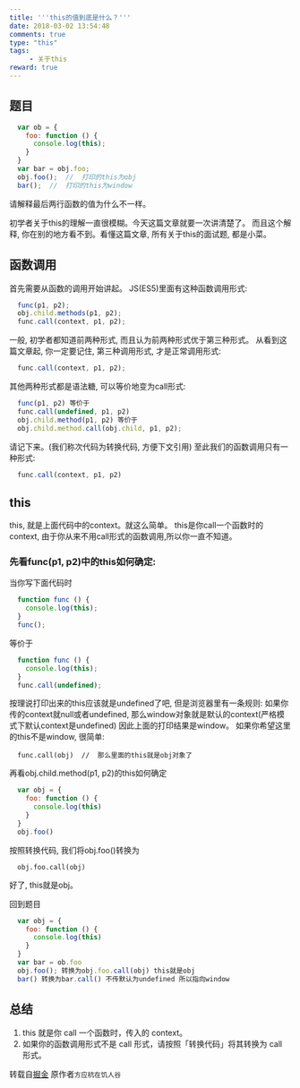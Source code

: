 ```yaml
---
title: '''this的值到底是什么？'''
date: 2018-03-02 13:54:48
comments: true
type: "this"
tags:
     - 关于this
reward: true
---
```

<!--more-->
##  题目
  ```js
    var ob = {
      foo: function () {
        console.log(this);
      }
    }
    var bar = obj.foo;
    obj.foo();  //  打印的this为obj
    bar();  //  打印的this为window
  ```
  请解释最后两行函数的值为什么不一样。

  初学者关于this的理解一直很模糊。今天这篇文章就要一次讲清楚了。
  而且这个解释, 你在别的地方看不到。看懂这篇文章, 所有关于this的面试题, 都是小菜。

##  函数调用
  首先需要从函数的调用开始讲起。
  JS(ES5)里面有这种函数调用形式:
  ```js
    func(p1, p2);
    obj.child.methods(p1, p2);
    func.call(context, p1, p2);
  ```
  一般, 初学者都知道前两种形式, 而且认为前两种形式优于第三种形式。
  从看到这篇文章起, 你一定要记住, 第三种调用形式, 才是正常调用形式:
  ```js
    func.call(context, p1, p2);
  ```
  其他两种形式都是语法糖, 可以等价地变为call形式:

  ```js
    func(p1, p2) 等价于
    func.call(undefined, p1, p2)
    obj.child.method(p1, p2) 等价于
    obj.child.method.call(obj.child, p1, p2);
  ```

  请记下来。(我们称次代码为转换代码, 方便下文引用)
  至此我们的函数调用只有一种形式:
  ```js
    func.call(context, p1, p2)
  ```
## this
this, 就是上面代码中的context。就这么简单。
this是你call一个函数时的context, 由于你从来不用call形式的函数调用,所以你一直不知道。
  
  ### 先看func(p1, p2)中的this如何确定:  
  当你写下面代码时
```js
  function func () {
    console.log(this);
  }
  func();
```
等价于
```js
  function func () {
    console.log(this);
  }
  func.call(undefined);
```
按理说打印出来的this应该就是undefined了吧, 但是浏览器里有一条规则:
如果你传的context就null或者undefined, 那么window对象就是默认的context(严格模式下默认context是undefined)
因此上面的打印结果是window。
如果你希望这里的this不是window, 很简单:
```
  func.call(obj)  //  那么里面的this就是obj对象了
```
再看obj.child.method(p1, p2)的this如何确定
```js
  var obj = {
    foo: function () {
      console.log(this)
    }
  }
  obj.foo()
```
按照转换代码, 我们将obj.foo()转换为
```
  obj.foo.call(obj)
```
好了, this就是obj。

回到题目
```js
  var obj = {
    foo: function () {
      console.log(this)
    }
  }
  var bar = ob.foo
  obj.foo(); 转换为obj.foo.call(obj) this就是obj
  bar() 转换为bar.call() 不传默认为undefined 所以指向window
```
##  总结
1. this 就是你 call 一个函数时，传入的 context。
2. 如果你的函数调用形式不是 call 形式，请按照「转换代码」将其转换为 call 形式。

转载自[掘金](https://juejin.im/post/5857dad461ff4b00686cf97a)
原作者`方应杭在饥人谷`

